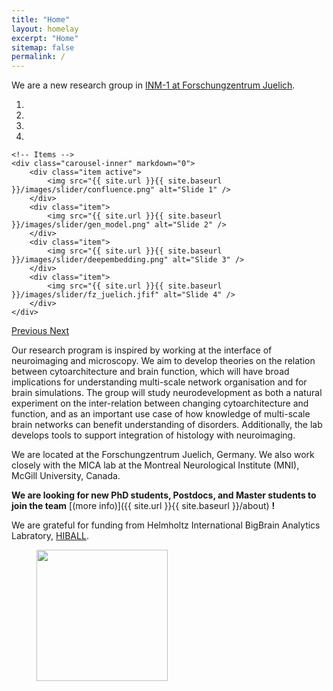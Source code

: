 ```yaml
---
title: "Home"
layout: homelay
excerpt: "Home"
sitemap: false
permalink: /
---
```


We are a new research group in [INM-1 at Forschungzentrum Juelich](https://www.fz-juelich.de/inm/inm-1/EN/Home/home_node.html). 

<div markdown="0" id="carousel" class="carousel slide" data-ride="carousel" data-interval="4000" data-pause="hover" >
    <!-- Menu -->
    <ol class="carousel-indicators">
        <li data-target="#carousel" data-slide-to="0" class="active"></li>
        <li data-target="#carousel" data-slide-to="1"></li>
        <li data-target="#carousel" data-slide-to="2"></li>
        <li data-target="#carousel" data-slide-to="3"></li>
    </ol>

    <!-- Items -->
    <div class="carousel-inner" markdown="0">
        <div class="item active">
            <img src="{{ site.url }}{{ site.baseurl }}/images/slider/confluence.png" alt="Slide 1" />
        </div>
        <div class="item">
            <img src="{{ site.url }}{{ site.baseurl }}/images/slider/gen_model.png" alt="Slide 2" />
        </div>
        <div class="item">
            <img src="{{ site.url }}{{ site.baseurl }}/images/slider/deepembedding.png" alt="Slide 3" />
        </div>
        <div class="item">
            <img src="{{ site.url }}{{ site.baseurl }}/images/slider/fz_juelich.jfif" alt="Slide 4" />
        </div>
    </div>
  <a class="left carousel-control" href="#carousel" role="button" data-slide="prev">
    <span class="glyphicon glyphicon-chevron-left" aria-hidden="true"></span>
    <span class="sr-only">Previous</span>
  </a>
  <a class="right carousel-control" href="#carousel" role="button" data-slide="next">
    <span class="glyphicon glyphicon-chevron-right" aria-hidden="true"></span>
    <span class="sr-only">Next</span>
  </a>
</div>


Our research program is inspired by working at the interface of neuroimaging and microscopy. We aim to develop theories on the relation between cytoarchitecture and brain function, which will have broad implications for understanding multi-scale network organisation and for brain simulations. The group will study neurodevelopment as both a natural experiment on the inter-relation between changing cytoarchitecture and function, and as an important use case of how knowledge of multi-scale brain networks can benefit understanding of disorders. Additionally, the lab develops tools to support integration of histology with neuroimaging. 

We are located at the Forschungzentrum Juelich, Germany. We also work closely with the MICA lab at the Montreal Neurological Institute (MNI), McGill University, Canada. 

**We are looking for new PhD students, Postdocs, and Master students to join the team** [(more info)]({{ site.url }}{{ site.baseurl }}/about) **!**

We are grateful for funding from Helmholtz International BigBrain Analytics Labratory, [HIBALL](https://bigbrainproject.org/hiball.html).

<figure class="fourth">
  <img src="{{ site.url }}{{ site.baseurl }}/images/logopic/Logo_HIBALL.png" style="width: 210px">
</figure>
